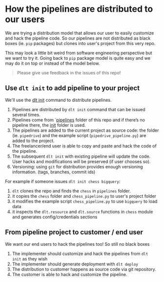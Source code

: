 # How the pipelines are distributed to our users

We are trying a distribution model that allows our user to easily customize and hack the pipeline code. So our pipelines are not distributed as black boxes (ie. `pip` packages) but clones into user's project from this very repo.

This may look a little bit weird from software engineering perspective but we want to try it. Going back to `pip` package model is quite easy and we may do it on top or instead of the model below.

> Please give use feedback in the issues of this repo!

## Use `dlt init` to add pipeline to your project

We'll use the [dlt init](https://dlthub.com/docs/command-line-interface) command to distribute pipelines.


1. Pipelines are distributed by `dlt init` command that can be issued several times.
2. Pipelines come from `[pipelines](pipelines) folder of this repo and if there’s no pipeline there, the [init](init) folder is used.
3. The pipelines are added to the current project as source code: the folder (ie. `pipedrive`) and the example script (`pipedrive_pipeline.py`) are added to the project.
4. The freelancer/end user is able to copy and paste and hack the code of the pipeline.
5. The subsequent `dlt init` with existing pipeline will update the code. User hacks and modifications will be preserved (if user chooses so).
6. Versioning: using `git` for distribution provides enough versioning information. (tags, branches, commit ids)

For example if someone issues `dlt init chess bigquery`:

1. `dlt` clones the repo and finds the `chess` in `pipelines` folder.
2. it copies the `chess` folder and `chess_pipeline.py` to user's project folder
3. it modifies the example script `chess_pipeline.py` to use `bigquery` to load data
4. it inspects the `dlt.resource` and `dlt.source` functions in `chess` module and generates config/credentials sections


## From pipeline project to customer / end user
We want our end users to hack the pipelines too! So still no black boxes

1. The implementer should customize and hack the pipelines from `dlt init` as they wish
2. The implementer should generate deployment with `dlt deploy`
3. The distribution to customer happens as source code via git repository.
4. The customer is able to hack and customize the pipeline.
